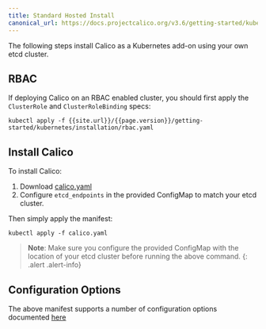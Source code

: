 ```yaml
---
title: Standard Hosted Install
canonical_url: https://docs.projectcalico.org/v3.6/getting-started/kubernetes/installation/
---
```


The following steps install Calico as a Kubernetes add-on using your own etcd cluster.

## RBAC

If deploying Calico on an RBAC enabled cluster, you should first apply the `ClusterRole` and `ClusterRoleBinding` specs:

```
kubectl apply -f {{site.url}}/{{page.version}}/getting-started/kubernetes/installation/rbac.yaml
```

## Install Calico

To install Calico:

1. Download [calico.yaml](calico.yaml)
2. Configure `etcd_endpoints` in the provided ConfigMap to match your etcd cluster.

Then simply apply the manifest:

```shell
kubectl apply -f calico.yaml
```

> **Note**: Make sure you configure the provided ConfigMap with the
> location of your etcd cluster before running the above command.
{: .alert .alert-info}


## Configuration Options

The above manifest supports a number of configuration options documented [here](index#configuration-options)
